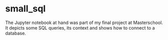 # small_sql

The Jupyter notebook at hand was part of my final project at Masterschool. It depicts some SQL queries, its context and shows how to connect to a database.
